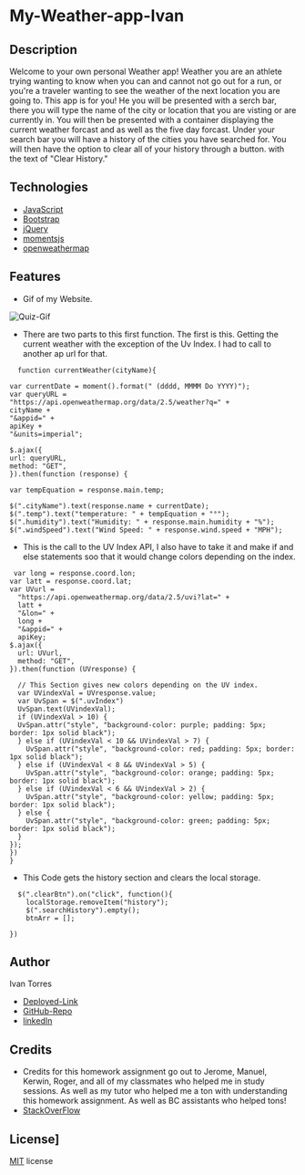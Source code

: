 # My-Weather-app-Ivan


## Description 
Welcome to your own personal Weather app! Weather you are an athlete trying wanting to know when you can and cannot not go out for a run, or you're a traveler wanting to see the weather of the next location you are going to. This app is for you! He you will be presented with a serch bar, there you will type the name of the city or location that you are visting or are currently in. You will then be presented with a container displaying the current weather forcast and as well as the five day forcast. Under your search bar you will have a history of the cities you have searched for. You will then have the option to clear all of your history through a button. with the text of "Clear History." 

## Technologies
* [JavaScript](https://www.w3schools.com/js/)
* [Bootstrap](https://getbootstrap.com/)
* [jQuery](https://jquery.com/)
* [momentsjs](https://momentjs.com/)
* [openweathermap](https://openweathermap.org/)


## Features
* Gif of my Website. 

![Quiz-Gif](Work-Gif-HW.gif)

* There are two parts to this first function. The first is this. Getting the current weather with the exception of the Uv Index. I had to call to another ap url for that. 
```
  function currentWeather(cityName){

var currentDate = moment().format(" (dddd, MMMM Do YYYY)");  
var queryURL =
"https://api.openweathermap.org/data/2.5/weather?q=" +
cityName +
"&appid=" +
apiKey +
"&units=imperial";

$.ajax({
url: queryURL,
method: "GET",
}).then(function (response) {

var tempEquation = response.main.temp;

$(".cityName").text(response.name + currentDate);
$(".temp").text("temperature: " + tempEquation + "°");
$(".humidity").text("Humidity: " + response.main.humidity + "%");
$(".windSpeed").text("Wind Speed: " + response.wind.speed + "MPH");

  ```


* This is the call to the UV Index API, I also have to take it and make if and else statements soo that it would change colors depending on the index. 

```
 var long = response.coord.lon;
var latt = response.coord.lat;
var UVurl =
  "https://api.openweathermap.org/data/2.5/uvi?lat=" +
  latt +
  "&lon=" +
  long +
  "&appid=" +
  apiKey;
$.ajax({
  url: UVurl,
  method: "GET",
}).then(function (UVresponse) {

  // This Section gives new colors depending on the UV index. 
  var UVindexVal = UVresponse.value;
  var UvSpan = $(".uvIndex")
  UvSpan.text(UVindexVal);
  if (UVindexVal > 10) {
  UvSpan.attr("style", "background-color: purple; padding: 5px; border: 1px solid black");
  } else if (UVindexVal < 10 && UVindexVal > 7) {
    UvSpan.attr("style", "background-color: red; padding: 5px; border: 1px solid black");
  } else if (UVindexVal < 8 && UVindexVal > 5) {
    UvSpan.attr("style", "background-color: orange; padding: 5px; border: 1px solid black");
  } else if (UVindexVal < 6 && UVindexVal > 2) {
    UvSpan.attr("style", "background-color: yellow; padding: 5px; border: 1px solid black");
  } else {
    UvSpan.attr("style", "background-color: green; padding: 5px; border: 1px solid black");
  }
});
})
}
```
* This Code gets the history section and clears the local storage. 
```
  $(".clearBtn").on("click", function(){
    localStorage.removeItem("history");
    $(".searchHistory").empty();
    btnArr = [];

})
```

## Author
Ivan Torres
* [Deployed-Link](https://ivantorresmia.github.io/My-Weather-app-Ivan/)
* [GitHub-Repo](https://github.com/IvanTorresMia/My-Weather-app-Ivan)
* [linkedIn](www.linkedin.com/in/ivan-torres-0828931b2)

## Credits
* Credits for this homework assignment go out to Jerome, Manuel, Kerwin, Roger, and all of my classmates who helped me in study sessions. As well as my tutor who helped me a ton with understanding this homework assignment. As well as BC assistants who helped tons!
* [StackOverFlow](https://stackoverflow.com/)




## License]
[MIT](https://choosealicense.com/licenses/mit/#) license 